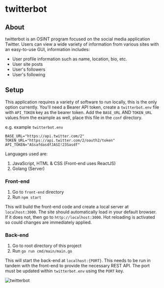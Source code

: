 # twitterbot

## About 
twitterbot is an OSINT program focused on the social media application Twitter.
Users can view a wide variety of information from various sites with an easy-to-use GUI, information includes:
- User profile information such as name, location, bio, etc.
- User site posts
- User's followers
- User's following

## Setup
This application requires a variety of software to run locally, this is the only option currently.
You'll need a Bearer API token, create a `twitterbot.env` file with `API_TOKEN` key as the bearer token.
Add the `BASE_URL` AND `TOKEN_URL` values from the example as well, place this file in the `conf` directory.

e.g. example `twitterbot.env`
```env
BASE_URL="https://api.twitter.com/2"
TOKEN_URL="https://api.twitter.com/2/oauth2/token"
API_TOKEN="ASsafdasdfJASI!23Sasdf"
```

Languages used are:
1. JavaScript, HTML & CSS (Front-end uses ReactJS)
2. Golang (Server)

### Front-end
1. Go to `front-end` directory
2. Run `npm start`

This will build the front-end code and create a local server at `localhost:3000`. The site should automatically load in your default browser.
If it does not, then go to `http://localhost:3000`. Hot reloading is activated so could changes are immediately applied.

### Back-end
1. Go to root directory of this project
2. Run `go run cmd/main/main.go`

This will start the back-end at `localhost:{PORT}`. This needs to be run in tandem with the front-end to provide the necessary REST API.
The port must be updated within `twitterbot.env` using the `PORT` key.

![twitterbot](https://user-images.githubusercontent.com/13573860/202072671-11c57da1-2b5e-41ae-8b69-2c9ef782c04d.gif)
